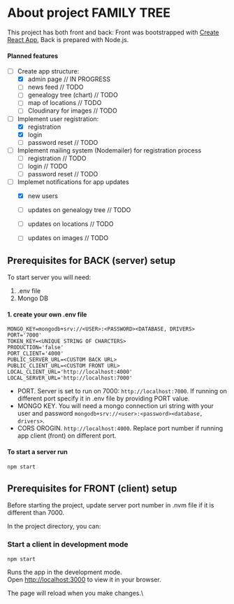 # About project FAMILY TREE

This project has both front and back: Front was bootstrapped with [Create React App](https://github.com/facebook/create-react-app), Back is prepared with Node.js.

#### Planned features

- [ ] Create app structure:
   - [x] admin page // IN PROGRESS
   - [ ] news feed // TODO
   - [ ] genealogy tree (chart) // TODO
   - [ ] map of locations // TODO
   - [ ] Cloudinary for images // TODO
- [ ] Implement user registration:
   - [x] registration
   - [x] login
   - [ ] password reset // TODO 
- [ ] Implement mailing system (Nodemailer) for registration process
   - [ ] registration // TODO 
   - [ ] login // TODO 
   - [ ] password reset // TODO 
- [ ] Implemet notifications for app updates
   - [x] new users
   - [ ] updates on genealogy tree // TODO
   - [ ] updates on locations // TODO
   - [ ] updates on images // TODO



## Prerequisites for BACK (server) setup

To start server you will need:
1. .env file
2. Mongo DB

#### 1. create your own .env file
```
MONGO_KEY=mongodb+srv://<USER>:<PASSWORD><DATABASE, DRIVERS>
PORT='7000'
TOKEN_KEY=<UNIQUE STRING OF CHARCTERS>
PRODUCTION='false'
PORT_CLIENT='4000'
PUBLIC_SERVER_URL=<CUSTOM BACK URL>
PUBLIC_CLIENT_URL=<CUSTOM FRONT URL>
LOCAL_CLIENT_URL='http://localhost:4000'
LOCAL_SERVER_URL='http://localhost:7000'
```

* PORT. Server is set to run on 7000: `http://localhost:7000`. If running on different port specify it in .env file by providing PORT value. 
* MONGO KEY. You will need a mongo connection uri string with your user and password `mongodb+srv://<user>:<password><database, drivers>`.
* CORS OROGIN. `http://localhost:4000`. Replace port number if running app client (front) on different port. 


#### To start a server run

```diff
npm start
```

## Prerequisites for FRONT (client) setup

Before starting the project, update server port number in .nvm file if it is different than 7000. 

In the project directory, you can:

### Start a client in development mode

```diff
npm start
```
Runs the app in the development mode.\
Open [http://localhost:3000](http://localhost:4000) to view it in your browser.

The page will reload when you make changes.\




